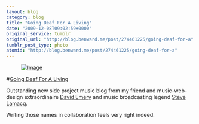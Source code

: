 ```yaml
---
layout: blog
category: blog
title: "Going Deaf For A Living"
date: "2009-12-08T09:02:59+0000"
original_service: tumblr
original_url: "http://blog.benward.me/post/274461225/going-deaf-for-a"
tumblr_post_type: photo
atomid: "http://blog.benward.me/post/274461225/going-deaf-for-a"
---
```

<figure class="photo">
  <a href="http://goingdeafforaliving.com/"><img src="http://benward.me/res/tumblr/media/274461225/0.jpg" alt="Image"></a>
</figure>

#[Going Deaf For A Living](http://goingdeafforaliving.com/)

Outstanding new side project music blog from my friend and music-web-design extraordinaire [David Emery](http://de-online.com) and music broadcasting legend [Steve Lamacq](http://lamacq.co.uk/).

Writing those names in collaboration feels very right indeed.